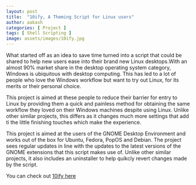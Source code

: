 ```yaml
---
layout: post
title:  "10ify, A Theming Script for Linux users"
author: aakash
categories: [ Project ]
tags: [ Shell Scripting ]
image: assets/images/10ify.jpg
---
```

What started off as an idea to save time turned into a script that could be shared to help new users ease into their brand new Linux desktops.With an almost 90% market share in the desktop operating system category, Windows is ubiquitous with desktop computing. This has led to a lot of people who love the Windows workflow but want to try out Linux, for its merits or their personal choice.

This project is aimed at these people to reduce their barrier for entry to Linux by providing them a quick and painless method for obtaining the same workflow they loved on their Windows machines despite using Linux. Unlike other similar projects, this differs as it changes much more settings that add ti the little finishing touches which make the experience.

This project is aimed at the users of the GNOME Desktop Environment and works out of the box for Ubuntu, Fedora, PopOS and Debian. The project sees regular updates in line with the updates to the latest versions of the GNOME extensions that this script makes use of. Unlike other similar projects, it also includes an uninstaller to help quikcly revert changes made by the script.

You can check out [10ify here](https://github.com/c-thun/10ify)
